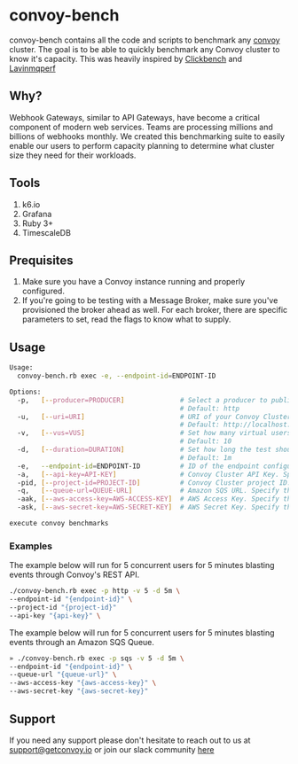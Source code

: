 # convoy-bench
convoy-bench contains all the code and scripts to benchmark any [convoy](https://github.com/frain-dev/convoy) cluster. The goal is to be able to quickly benchmark any Convoy cluster to know it's capacity. This was heavily inspired by [Clickbench](https://github.com/ClickHouse/ClickBench/) and [Lavinmqperf](https://lavinmq.com/documentation/lavinmqperf)

## Why?
Webhook Gateways, similar to API Gateways, have become a critical component of modern web services. Teams are processing millions and billions of webhooks monthly. We created this benchmarking suite to easily enable our users to perform capacity planning to determine what cluster size they need for their workloads.

## Tools
1. k6.io 
2. Grafana
3. Ruby 3+
4. TimescaleDB

## Prequisites
1. Make sure you have a Convoy instance running and properly configured.
2. If you're going to be testing with a Message Broker, make sure you've provisioned the broker ahead as well. For each broker, there are specific parameters to set, read the flags to know what to supply.

## Usage
```bash
Usage:
  convoy-bench.rb exec -e, --endpoint-id=ENDPOINT-ID

Options:
  -p,   [--producer=PRODUCER]              # Select a producer to publish events from the following - http, sqs, pubsub or kafka.
                                           # Default: http
  -u,   [--uri=URI]                        # URI of your Convoy Cluster.
                                           # Default: http://localhost:5005
  -v,   [--vus=VUS]                        # Set how many virtual users should execute the test concurrently.
                                           # Default: 10
  -d,   [--duration=DURATION]              # Set how long the test should run. Use Golang string syntax: 1m, 5s, 10m5s .
                                           # Default: 1m
  -e,   --endpoint-id=ENDPOINT-ID          # ID of the endpoint configured on Convoy.
  -a,   [--api-key=API-KEY]                # Convoy Cluster API Key. Specify this if producer is http.
  -pid, [--project-id=PROJECT-ID]          # Convoy Cluster project ID. Specify this if producer is http.
  -q,   [--queue-url=QUEUE-URL]            # Amazon SQS URL. Specify this if producer is sqs.
  -aak, [--aws-access-key=AWS-ACCESS-KEY]  # AWS Access Key. Specify this if producer is sqs.
  -ask, [--aws-secret-key=AWS-SECRET-KEY]  # AWS Secret Key. Specify this if producer is sqs.

execute convoy benchmarks
```

### Examples
The example below will run for 5 concurrent users for 5 minutes blasting events through Convoy's REST API.
```bash
./convoy-bench.rb exec -p http -v 5 -d 5m \
--endpoint-id "{endpoint-id}" \
--project-id "{project-id}"
--api-key "{api-key}" \
```

The example below will run for 5 concurrent users for 5 minutes blasting events through an Amazon SQS Queue.
```bash
» ./convoy-bench.rb exec -p sqs -v 5 -d 5m \
--endpoint-id "{endpoint-id}" \
--queue-url "{queue-url}" \
--aws-access-key "{aws-access-key}" \
--aws-secret-key "{aws-secret-key}"
```

## Support
If you need any support please don't hesitate to reach out to us at support@getconvoy.io or join our slack community [here](https://join.slack.com/t/convoy-community/shared_invite/zt-xiuuoj0m-yPp~ylfYMCV9s038QL0IUQ)
